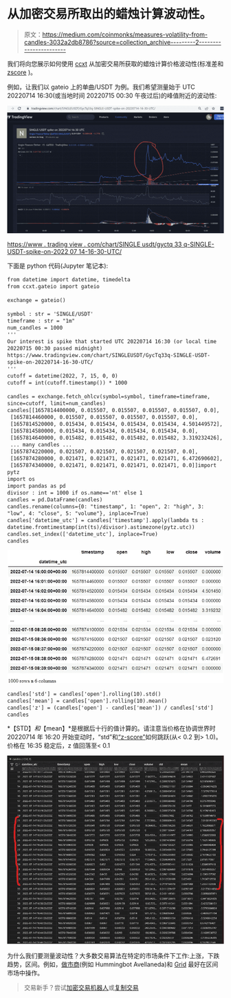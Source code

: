 # 从加密交易所取出的蜡烛计算波动性。

> 原文：<https://medium.com/coinmonks/measures-volatility-from-candles-3032a2db8786?source=collection_archive---------2----------------------->

我们将向您展示如何使用 [ccxt](https://github.com/ccxt/ccxt/blob/master/README.md) 从加密交易所获取的蜡烛计算价格波动性(标准差和 [zscore](https://en.wikipedia.org/wiki/Standard_score) )。

例如，让我们以 gateio 上的单曲/USDT 为例。我们希望测量始于 UTC 20220714 16:30(或当地时间 20220715 00:30 午夜过后)的峰值附近的波动性:

![](img/52138e0e5e05278ad687b23d703c7ee3.png)

[https://www . trading view . com/chart/SINGLE usdt/gyctq 33 q-SINGLE-USDT-spike-on-2022 07 14-16-30-UTC/](https://www.tradingview.com/chart/SINGLEUSDT/GycTq33q-SINGLE-USDT-spike-on-20220714-16-30-UTC/)

下面是 python 代码(Jupyter 笔记本):

```
from datetime import datetime, timedelta
from ccxt.gateio import gateio

exchange = gateio()

symbol : str = 'SINGLE/USDT'
timeframe : str = "1m"
num_candles = 1000
'''
Our interest is spike that started UTC 20220714 16:30 (or local time 20220715 00:30 passed midnight)
https://www.tradingview.com/chart/SINGLEUSDT/GycTq33q-SINGLE-USDT-spike-on-20220714-16-30-UTC/
'''
cutoff = datetime(2022, 7, 15, 0, 0)
cutoff = int(cutoff.timestamp()) * 1000

candles = exchange.fetch_ohlcv(symbol=symbol, timeframe=timeframe, since=cutoff, limit=num_candles)
candles[[1657814400000, 0.015507, 0.015507, 0.015507, 0.015507, 0.0],
 [1657814460000, 0.015507, 0.015507, 0.015507, 0.015507, 0.0],
 [1657814520000, 0.015434, 0.015434, 0.015434, 0.015434, 4.501449572],
 [1657814580000, 0.015434, 0.015434, 0.015434, 0.015434, 0.0],
 [1657814640000, 0.015482, 0.015482, 0.015482, 0.015482, 3.319232426],
 ... many candles ...
 [1657874220000, 0.021507, 0.021507, 0.021507, 0.021507, 0.0],
 [1657874280000, 0.021471, 0.021471, 0.021471, 0.021471, 6.472690602],
 [1657874340000, 0.021471, 0.021471, 0.021471, 0.021471, 0.0]]import pytz
import os
import pandas as pd
divisor : int = 1000 if os.name=='nt' else 1
candles = pd.DataFrame(candles)
candles.rename(columns={0: "timestamp", 1: "open", 2: "high", 3: "low", 4: "close", 5: "volume"}, inplace=True)
candles['datetime_utc'] = candles['timestamp'].apply(lambda ts : datetime.fromtimestamp(int(ts)/divisor).astimezone(pytz.utc))
candles.set_index(['datetime_utc'], inplace=True)
candles
```

![](img/eaadafcce49a9e4a18ee2b269affde01.png)

```
candles['std'] = candles['open'].rolling(10).std()
candles['mean'] = candles['open'].rolling(10).mean()
candles['z'] = (candles['open'] - candles['mean']) / candles['std']
candles
```

*【STD】*和*【mean】*是根据后十行的值计算的。请注意当价格在协调世界时 20220714 年 16:20 开始变动时，“std”和[“z-score”](https://en.wikipedia.org/wiki/Standard_score)如何跳跃(从< 0.2 到> 1.0)。价格在 16:35 稳定后，z 值回落至< 0.1

![](img/ef665e17f792c247861ab0fba66c118d.png)

为什么我们要测量波动性？大多数交易算法在特定的市场条件下工作:上涨，下跌趋势，区间。例如，[做市商](/hummingbot/a-comprehensive-guide-to-avellaneda-stoikovs-market-making-strategy-102d64bf5df6)(例如 Hummingbot Avellaneda)和 [Grid](https://www.huobi.com/support/en-us/detail/900003573146) 最好在区间市场中操作。

> 交易新手？尝试[加密交易机器人](/coinmonks/crypto-trading-bot-c2ffce8acb2a)或[复制交易](/coinmonks/top-10-crypto-copy-trading-platforms-for-beginners-d0c37c7d698c)